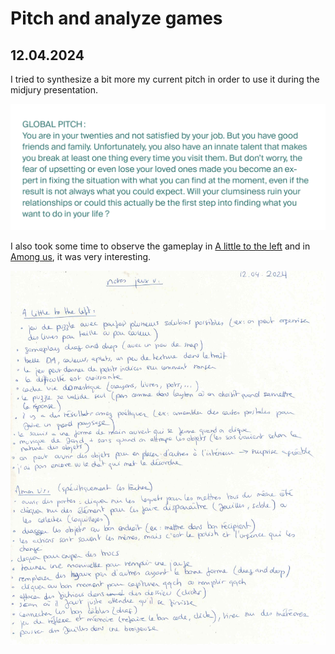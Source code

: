 # Pitch and analyze games

## 12.04.2024

I tried to synthesize a bit more my current pitch in order to use it during the midjury presentation.

![](images/20240412/pitch.png)

I also took some time to observe the gameplay in [A little to the left](https://www.youtube.com/watch?v=U4WN2rRQbgM) and in [Among us](https://www.youtube.com/watch?v=VMFWdo0FhHE), it was very interesting.

![](images/20240412/games_notes.jpeg)
